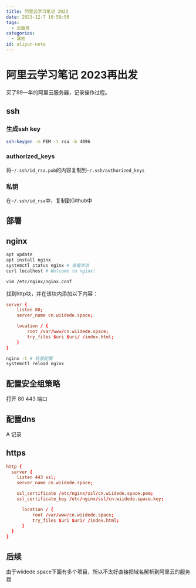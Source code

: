```yaml
---
title: 阿里云学习笔记 2023
date: 2023-12-7 10:59:50
tags:
  - 云服务
categories:
  - 其他
id: aliyun-note
---
```


# 阿里云学习笔记 2023再出发

买了99一年的阿里云服务器，记录操作过程。

## ssh

### 生成ssh key

```bash
ssh-keygen -m PEM -t rsa -b 4096
```

### authorized_keys

将`~/.ssh/id_rsa.pub`的内容复制到`~/.ssh/authorized_keys`

### 私钥

在`~/.ssh/id_rsa`中，复制到Github中

## 部署

## nginx

```bash
apt update
apt install nginx
systemctl status nginx # 查看状态
curl localhost # Welcome to nginx!

vim /etc/nginx/nginx.conf
```

找到http块，并在该块内添加以下内容：

```conf
server {
    listen 80;
    server_name cn.wiidede.space;

    location / {
        root /var/www/cn.wiidede.space;
        try_files $uri $uri/ /index.html;
    }
}
```

```bash
nginx -t # 检查配置
systemctl reload nginx
```

## 配置安全组策略

打开 80 443 端口

## 配置dns

A 记录

## https

```conf
http {
  server {
    listen 443 ssl;
    server_name cn.wiidede.space;

    ssl_certificate /etc/nginx/ssl/cn.wiidede.space.pem;
    ssl_certificate_key /etc/nginx/ssl/cn.wiidede.space.key;

      location / {
          root /var/www/cn.wiidede.space;
          try_files $uri $uri/ /index.html;
      }
  }
}
```

## 后续

由于wiidede.space下面有多个项目，所以不太好直接把域名解析到阿里云的服务器
